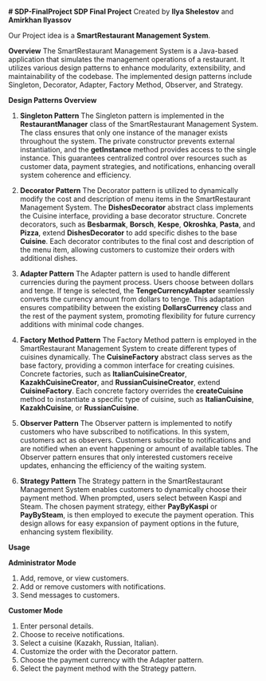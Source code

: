**# SDP-FinalProject
SDP Final Project**
Created by **Ilya Shelestov** and **Amirkhan Ilyassov**

Our Project idea is a **SmartRestaurant Management System**.

**Overview**
The SmartRestaurant Management System is a Java-based application that simulates the management operations of a restaurant. It utilizes various design patterns to enhance modularity, extensibility, and maintainability of the codebase. The implemented design patterns include Singleton, Decorator, Adapter, Factory Method, Observer, and Strategy.

**Design Patterns Overview**

1. **Singleton Pattern**
The Singleton pattern is implemented in the **RestaurantManager** class of the SmartRestaurant Management System. The class ensures that only one instance of the manager exists throughout the system. The private constructor prevents external instantiation, and the **getInstance** method provides access to the single instance. This guarantees centralized control over resources such as customer data, payment strategies, and notifications, enhancing overall system coherence and efficiency.

2. **Decorator Pattern**
The Decorator pattern is utilized to dynamically modify the cost and description of menu items in the SmartRestaurant Management System. The **DishesDecorator** abstract class implements the Cuisine interface, providing a base decorator structure. Concrete decorators, such as **Besbarmak**, **Borsch**, **Kespe**, **Okroshka**, **Pasta**, and **Pizza**, extend **DishesDecorator** to add specific dishes to the base **Cuisine**. Each decorator contributes to the final cost and description of the menu item, allowing customers to customize their orders with additional dishes.

3. **Adapter Pattern**
The Adapter pattern is used to handle different currencies during the payment process. Users choose between dollars and tenge. If tenge is selected, the **TengeCurrencyAdapter** seamlessly converts the currency amount from dollars to tenge. This adaptation ensures compatibility between the existing **DollarsCurrency** class and the rest of the payment system, promoting flexibility for future currency additions with minimal code changes.

4. **Factory Method Pattern**
The Factory Method pattern is employed in the SmartRestaurant Management System to create different types of cuisines dynamically. The **CuisineFactory** abstract class serves as the base factory, providing a common interface for creating cuisines. Concrete factories, such as **ItalianCuisineCreator**, **KazakhCuisineCreator**, and **RussianCuisineCreator**, extend **CuisineFactory**. Each concrete factory overrides the **createCuisine** method to instantiate a specific type of cuisine, such as **ItalianCuisine**, **KazakhCuisine**, or **RussianCuisine**.

5. **Observer Pattern**
The Observer pattern is implemented to notify customers who have subscribed to notifications. In this system, customers act as observers. Customers subscribe to notifications and are notified when an event happening or amount of available tables. The Observer pattern ensures that only interested customers receive updates, enhancing the efficiency of the waiting system.

6. **Strategy Pattern**
The Strategy pattern in the SmartRestaurant Management System enables customers to dynamically choose their payment method. When prompted, users select between Kaspi and Steam. The chosen payment strategy, either **PayByKaspi** or **PayBySteam**, is then employed to execute the payment operation. This design allows for easy expansion of payment options in the future, enhancing system flexibility.


**Usage**

**Administrator Mode**
1. Add, remove, or view customers.
2. Add or remove customers with notifications.
3. Send messages to customers.

**Customer Mode**
1. Enter personal details.
2. Choose to receive notifications.
3. Select a cuisine (Kazakh, Russian, Italian).
4. Customize the order with the Decorator pattern.
5. Choose the payment currency with the Adapter pattern.
6. Select the payment method with the Strategy pattern.
